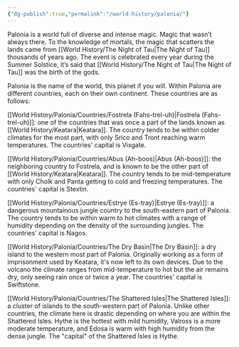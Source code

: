 ```yaml
---
{"dg-publish":true,"permalink":"/world-history/palonia/"}
---
```


Palonia is a world full of diverse and intense magic. Magic that wasn’t always there. To the knowledge of mortals, the magic that scatters the lands came from [[World History/The Night of Tau\|The Night of Tau]] thousands of years ago. The event is celebrated every year during the Summer Solstice, it’s said that [[World History/The Night of Tau\|The Night of Tau]] was the birth of the gods.

Palonia is the name of the world, this planet if you will. Within Palonia are different countries, each on their own continent. These countries are as follows:

 [[World History/Palonia/Countries/Fostrela (Fahs-trel-uh)\|Fostrela (Fahs-trel-uh)]]: one of the countries that was once a part of the lands known as [[World History/Keatara\|Keatara]]. The country tends to be within colder climates for the most part, with only Srico and Tront reaching warm temperatures. The countries' capital is Vixgate.
 
 [[World History/Palonia/Countries/Abus (Ah-boos)\|Abus (Ah-boos)]]: the neighboring country to Fostrela, and is known to be the other part of [[World History/Keatara\|Keatara]]. The country tends to be mid-temperature with only Cholk and Panta getting to cold and freezing temperatures. The countries' capital is Stextin.

[[World History/Palonia/Countries/Estrye (Es-tray)\|Estrye (Es-tray)]]: a dangerous mountainous jungle country to the south-eastern part of Palonia. The country tends to be within warm to hot climates with a range of humidity depending on the density of the surrounding jungles. The countries' capital is Nagos.

[[World History/Palonia/Countries/The Dry Basin\|The Dry Basin]]: a dry island to the western most part of Palonia. Originally working as a form of imprisonment used by Keatara, it's now left to its own devices. Due to the volcano the climate ranges from mid-temperature to hot but the air remains dry, only seeing rain once or twice a year. The countries' capital is Swiftstone.

[[World History/Palonia/Countries/The Shattered Isles\|The Shattered Isles]]: a cluster of islands to the south-western part of Palonia. Unlike other countries, the climate here is drastic depending on where you are within the Shattered Isles. Hythe is the hottest with mild humidity, Valross is a more moderate temperature, and Edosa is warm with high humidity from the dense jungle. The "capital" of the Shattered Isles is Hythe.
